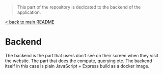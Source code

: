 > This part of the repository is dedicated to the backend of the application.

[< back to main README](../README.md)

# Backend
The backend is the part that users don't see on their screen when they visit the website. The part that does the compute, querying etc. The backend itself in this case is plain JavaScript + Express build as a docker image.
